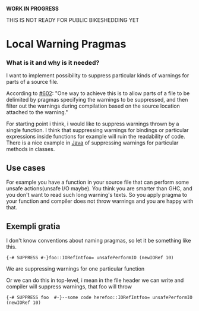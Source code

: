 **WORK IN PROGRESS**


THIS IS NOT READY FOR PUBLIC BIKESHEDDING YET

# Local Warning Pragmas

### What is it and why is it needed?


I want to implement possibility to suppress particular kinds of warnings for parts of a source file.


According to [\#602](https://gitlab.haskell.org//ghc/ghc/issues/602):
"One way to achieve this is to allow parts of a file to be delimited by pragmas specifying the warnings to be suppressed, and then filter out the warnings during compilation based on the source location attached to the warning."


For starting point i think, i would like to suppress warnings thrown by a single function. I think that suppressing warnings for bindings or particular expressions inside functions for example will ruin the readability of code. There is a nice example in [ Java](http://docs.oracle.com/javase/7/docs/api/java/lang/SuppressWarnings.html) of suppressing warnings for particular methods in classes. 

## Use cases


For example you have a function in your source file that can perform some unsafe actions(unsafe I/O maybe). You think you are smarter than GHC, and you don't want to read such long warning's texts. So you apply pragma to your function and compiler does not throw warnings and you are happy with that.

## Exempli gratia


I don't know conventions about naming pragmas, so let it be something like this.

```
{-# SUPPRESS #-}foo::IORefIntfoo= unsafePerformIO (newIORef 10)
```


We are suppressing warnings for one particular function 


Or we can do this in top-level, i mean in the file header we can write and compiler will suppress warnings, that foo will throw

```
{-# SUPPRESS foo  #-}--some code herefoo::IORefIntfoo= unsafePerformIO (newIORef 10)
```